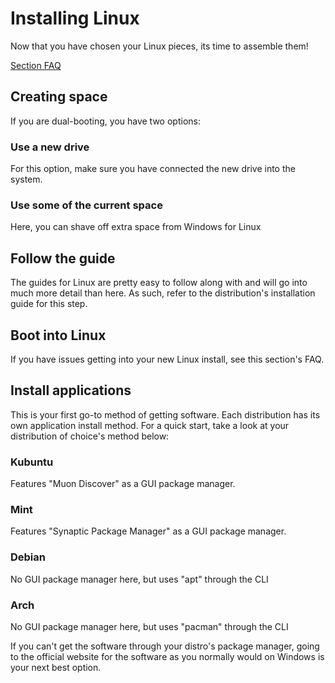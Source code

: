 # Installing Linux
Now that you have chosen your Linux pieces, its time to assemble them!

[Section FAQ](faq-linux.md)

## Creating space
If you are dual-booting, you have two options:

### Use a new drive
For this option, make sure you have connected the new drive into the system.

### Use some of the current space
Here, you can shave off extra space from Windows for Linux

## Follow the guide
The guides for Linux are pretty easy to follow along with and will go into much more detail than here.
As such, refer to the distribution's installation guide for this step.

## Boot into Linux
If you have issues getting into your new Linux install, see this section's FAQ.

## Install applications
This is your first go-to method of getting software.
Each distribution has its own application install method.
For a quick start, take a look at your distribution of choice's method below:

### Kubuntu
Features "Muon Discover" as a GUI package manager.

### Mint
Features "Synaptic Package Manager" as a GUI package manager.

### Debian
No GUI package manager here, but uses "apt" through the CLI

### Arch
No GUI package manager here, but uses "pacman" through the CLI

If you can't get the software through your distro's package manager, going to the official website for the software as you normally would on Windows is your next best option.
